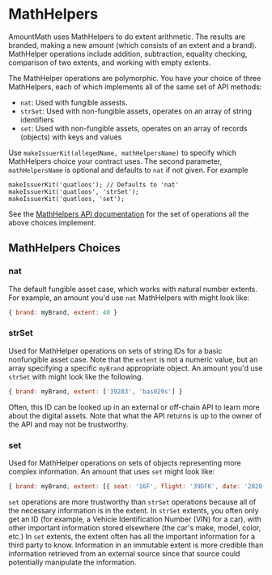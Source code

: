 # MathHelpers
AmountMath uses MathHelpers to do extent arithmetic. The results are branded, making
a new amount (which consists of an extent and a brand). MathHelper operations include addition,
subtraction, equality checking, comparison of two extents, and working with empty extents.

The MathHelper operations are polymorphic. You have your choice of three MathHelpers, each of which 
implements all of the same set of API methods:
- `nat`: Used with fungible assests.
- `strSet`: Used with non-fungible assets, operates on an array of string identifiers
- `set`: Used with non-fungible assets, operates on an array of records (objects) with keys and values

Use `makeIssuerKit(allegedName, mathHelpersName)` to specify which MathHelpers choice your contract uses. The second
parameter, `mathHelpersName` is optional and defaults to `nat` if not given. For example
```
makeIssuerKit('quatloos'); // Defaults to 'nat'
makeIssuerKit('quatloos', 'strSet');
makeIssuerKit('quatloos, 'set');
```
See the [MathHelpers API documentation](https://agoric.com/documentation/ertp/api/math-helpers.html) for the set of operations all the above choices implement.

## MathHelpers Choices

### nat
The default fungible asset case, which works with natural number extents. 
For example, an amount you'd use `nat` MathHelpers with might look like:

```js
{ brand: myBrand, extent: 40 }
```

### strSet
Used for MathHelper operations on sets of string IDs for a basic nonfungible asset
case. Note that the `extent` is not a numeric value, but an array specifying a 
specific `myBrand` appropriate object. An amount you'd use `strSet` with might look like the following.

```js
{ brand: myBrand, extent: ['39283', 'bas029s'] }
```

Often, this ID can be looked up in an external or off-chain API to
learn more about the digital assets. Note that what the API returns is
up to the owner of the API and may not be trustworthy.

### set
Used for MathHelper operations on sets of objects representing more complex
information. An amount that uses `set` might look like:

```js
{ brand: myBrand, extent: [{ seat: '16F', flight: '39DFK', date: '2020-06-08'}] }
```

`set` operations are more trustworthy than `strSet` operations 
because all of the necessary information is in the extent. In `strSet` extents,
you often only get an ID (for example, a Vehicle Identification Number (VIN) 
for a car), with other important information stored elsewhere (the car's make, model, color, etc.) 
In `set` extents, the extent often has all the important information for a third party to know.
Information in an immutable extent is more credible than information retrieved from an external source
since that source could potentially manipulate the information.
